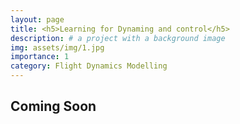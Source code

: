 ```yaml
---
layout: page
title: <h5>Learning for Dynaming and control</h5>
description: # a project with a background image
img: assets/img/1.jpg
importance: 1
category: Flight Dynamics Modelling
---
```


## Coming Soon

